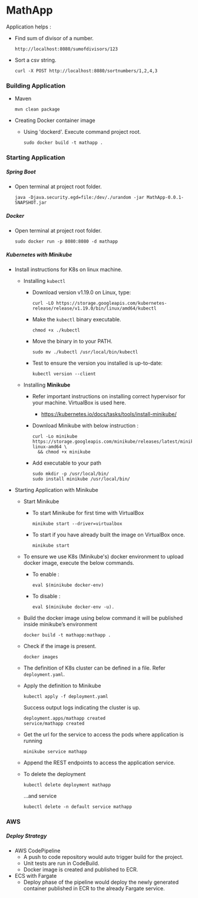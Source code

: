 # MathApp
Application helps :
- Find sum of divisor of a number.

    ~~~~
    http://localhost:8080/sumofdivisors/123
    ~~~~
- Sort a csv string.
    ~~~~
    curl -X POST http://localhost:8080/sortnumbers/1,2,4,3
    ~~~~

### Building Application
- Maven

    ~~~~
    mvn clean package
    ~~~~
- Creating Docker container image
    - Using 'dockerd'. Execute command project root.
    
        ~~~
        sudo docker build -t mathapp .
        ~~~           
### Starting Application
##### Spring Boot
- Open terminal at project root folder.

    ~~~~
    java -Djava.security.egd=file:/dev/./urandom -jar MathApp-0.0.1-SNAPSHOT.jar
    ~~~~

##### Docker 
- Open terminal at project root folder.
 
    ~~~~
    sudo docker run -p 8080:8080 -d mathapp
    ~~~~


##### Kubernetes with Minikube
- Install instructions for K8s on linux machine. 

    - Installing `kubectl`
        - Download version v1.19.0 on Linux, type:
          ~~~~
          curl -LO https://storage.googleapis.com/kubernetes-release/release/v1.19.0/bin/linux/amd64/kubectl
          ~~~~
      
        - Make the `kubectl` binary executable.
            ~~~~
            chmod +x ./kubectl
            ~~~~
        - Move the binary in to your PATH.
            ~~~~
            sudo mv ./kubectl /usr/local/bin/kubectl
            ~~~~
        - Test to ensure the version you installed is up-to-date:
            ~~~~
            kubectl version --client
            ~~~~

    - Installing **Minikube** 
        -  Refer important instructions on installing correct hypervisor for your machine. VirtualBox is used here.
            -  https://kubernetes.io/docs/tasks/tools/install-minikube/
        -  Download Minikube with below instruction :
                
            ~~~~
            curl -Lo minikube https://storage.googleapis.com/minikube/releases/latest/minikube-linux-amd64 \
              && chmod +x minikube
            ~~~~
        
        -  Add executable to your path

            ~~~~
            sudo mkdir -p /usr/local/bin/
            sudo install minikube /usr/local/bin/  
            ~~~~
- Starting Application with Minikube

    -   Start Minikube
    
        -  To start Minikube for first time with VirtualBox
        
            ~~~~
            minikube start --driver=virtualbox
            ~~~~
        
        -  To start if you have already built the image on VirtualBox once.
        
            ~~~~
            minikube start
            ~~~~
           
    -   To ensure we use K8s (Minikube's) docker environment to upload docker image, execute the below commands.
        
        - To enable :
        
            ~~~~ 
            eval $(minikube docker-env) 
            ~~~~
        
        - To disable : 
            
            ~~~~
            eval $(minikube docker-env -u). 
            ~~~~
          
    -   Build the docker image using below command it will be published inside minikube’s environment
        
        ~~~~
        docker build -t mathapp:mathapp .
        ~~~~
     
    -   Check if the image is present. 
        
        ~~~~
        docker images
        ~~~~ 
        
    -   The definition of K8s cluster can be defined in a file. Refer `deployment.yaml`. 
    -   Apply the definition to Minikube 
        
        ~~~~
        kubectl apply -f deployment.yaml
        ~~~~
        
        Success output logs indicating the cluster is up.
        
        ~~~~
        deployment.apps/mathapp created
        service/mathapp created
        ~~~~  
    
    -   Get the url for the service to access the pods where application is running 
        
        ~~~~
        minikube service mathapp   
        ~~~~    
    
    -   Append the REST endpoints to access the application service.
    
    -   To delete the deployment 
        
        ~~~~
        kubectl delete deployment mathapp   
        ~~~~
        
        ...and service
        
        ~~~~
        kubectl delete -n default service mathapp
        ~~~~



### AWS
    
##### Deploy Strategy 

- AWS CodePipeline
    - A push to code repository would auto trigger build for the project.  
    - Unit tests are run in CodeBuild.
    - Docker image is created and published to ECR. 
- ECS with Fargate
    - Deploy phase of the pipeline would deploy the newly generated container published in ECR to the already Fargate service.
 